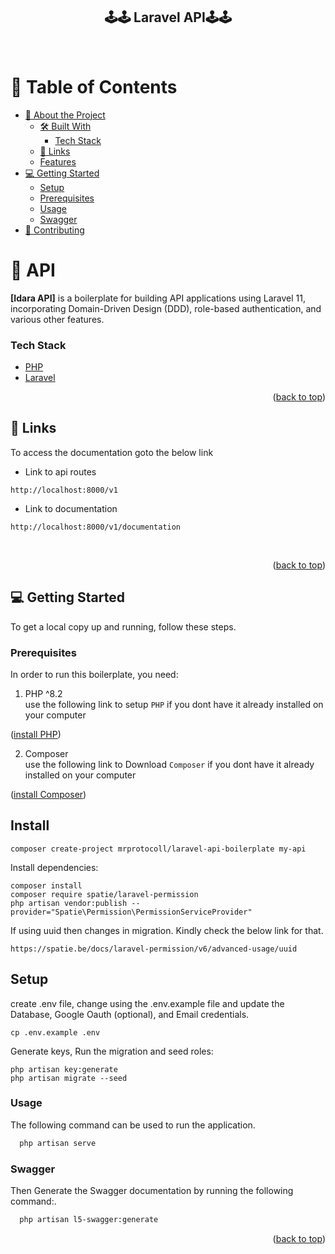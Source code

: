 <div align="center">
  <h2><b>🕹️🕹️ Laravel API🕹️🕹️</b></h2>
  <br/>
</div>

<a name="readme-top"></a>

<!-- TABLE OF CONTENTS -->

# 📗 Table of Contents

- [📖 About the Project](#about-project)
    - [🛠 Built With](#built-with)
        - [Tech Stack](#tech-stack)
    - [🚀 Links](#api-docs)
    - [Features](#features)
- [💻 Getting Started](#getting-started)
    - [Setup](#setup)
    - [Prerequisites](#prerequisites)
    - [Usage](#usage)
    - [Swagger](#swagger)
- [🤝 Contributing](#contributing)

<!-- PROJECT DESCRIPTION -->

# 📖  API <a name="about-project"></a>

**[Idara API]** is a boilerplate for building API applications using Laravel 11, incorporating Domain-Driven Design (DDD), role-based authentication, and various other features.

### Tech Stack <a name="tech-stack"></a>

- <a href="https://www.php.net/">PHP</a>
- <a href="https://laravel.com/">Laravel</a>

<p align="right">(<a href="#readme-top">back to top</a>)</p>

<!-- Link to Api Documentation -->

## 🚀 Links <a name="api-docs"></a>

To access the documentation goto the below link

- Link to api routes
```
http://localhost:8000/v1
```
- Link to documentation
```
http://localhost:8000/v1/documentation
```

<br/>

<p align="right">(<a href="#readme-top">back to top</a>)</p>

<!-- GETTING STARTED -->

## 💻 Getting Started <a name="getting-started"></a>

To get a local copy up and running, follow these steps.

### Prerequisites

In order to run this boilerplate, you need:

1. PHP ^8.2 <br>
   use the following link to setup `PHP` if you dont have it already installed on your computer
<p align="left">(<a href="https://www.php.net/manual/en/install.php">install PHP</a>)</p>

2. Composer <br>
   use the following link to Download `Composer` if you dont have it already installed on your computer
<p align="left">(<a href="https://getcomposer.org/download/">install Composer</a>)</p>

## Install

```
composer create-project mrprotocoll/laravel-api-boilerplate my-api
```

Install dependencies:

```
composer install
composer require spatie/laravel-permission
php artisan vendor:publish --provider="Spatie\Permission\PermissionServiceProvider"
```

If using uuid then changes in migration.
Kindly check the below link for that.
```
https://spatie.be/docs/laravel-permission/v6/advanced-usage/uuid
```

## Setup


create .env file, change using the .env.example file and update the Database, Google Oauth (optional), and Email credentials.
```
cp .env.example .env
```

Generate keys, Run the migration and seed roles:

```
php artisan key:generate 
php artisan migrate --seed
```

### Usage

The following command can be used to run the application.

```sh
  php artisan serve
```

### Swagger

Then Generate the Swagger documentation by running the following command:.

```sh
  php artisan l5-swagger:generate
```

<p align="right">(<a href="#readme-top">back to top</a>)</p>
